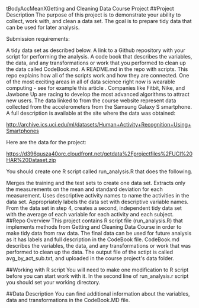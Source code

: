 tBodyAccMeanXGetting and Cleaning Data Course Project ##Project Description The purpose of this project is to demonstrate your ability to collect, work with, and clean a data set. The goal is to prepare tidy data that can be used for later analysis.

Submission requirements:

A tidy data set as described below.
A link to a Github repository with your script for performing the analysis.
A code book that describes the variables, the data, and any transformations or work that you performed to clean up the data called CodeBook.md.
A README.md in the repo with scripts. This repo explains how all of the scripts work and how they are connected.
One of the most exciting areas in all of data science right now is wearable computing - see for example this article . Companies like Fitbit, Nike, and Jawbone Up are racing to develop the most advanced algorithms to attract new users. The data linked to from the course website represent data collected from the accelerometers from the Samsung Galaxy S smartphone. A full description is available at the site where the data was obtained:

http://archive.ics.uci.edu/ml/datasets/Human+Activity+Recognition+Using+Smartphones

Here are the data for the project:

https://d396qusza40orc.cloudfront.net/getdata%2Fprojectfiles%2FUCI%20HAR%20Dataset.zip

You should create one R script called run_analysis.R that does the following.

Merges the training and the test sets to create one data set.
Extracts only the measurements on the mean and standard deviation for each measurement.
Uses descriptive activity names to name the activities in the data set.
Appropriately labels the data set with descriptive variable names.
From the data set in step 4, creates a second, independent tidy data set with the average of each variable for each activity and each subject.
##Repo Overview This project contains R script file (run_analysis.R) that implements methods from Getting and Cleaning Data Course in order to make tidy data from raw data. The final data can be used for future analysis as it has labels and full description in the CodeBook file. CodeBook.md describes the variables, the data, and any transformations or work that was performed to clean up the data. The output file of the sctipt is called avg_by_act_sub.txt, and uploaded in the course project's data folder.

##Working with R script You will need to make one modification to R script before you can start work with it. In the second line of run_analysis.r script you should set your working directory.

##Data Description You can find additional information about the variables, data and transformations in the CodeBook.MD file.